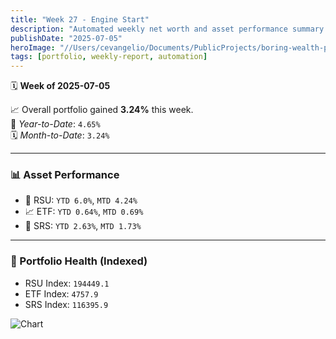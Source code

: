 ```yaml
---
title: "Week 27 - Engine Start"
description: "Automated weekly net worth and asset performance summary for Week 27 (2025-07-05)."
publishDate: "2025-07-05"
heroImage: "//Users/cevangelio/Documents/PublicProjects/boring-wealth-project/astro-theme-cactus/src/content/post/image/2025/week-27.png"
tags: [portfolio, weekly-report, automation]
---
```


🗓️ **Week of 2025-07-05**

📈 Overall portfolio gained **3.24%** this week.  
📆 *Year-to-Date*: `4.65%`  
🗓️ *Month-to-Date*: `3.24%`

---

### 📊 Asset Performance

- 🍎 RSU: `YTD 6.0%`, `MTD 4.24%`
- 📈 ETF: `YTD 0.64%`, `MTD 0.69%`
- 🏦 SRS: `YTD 2.63%`, `MTD 1.73%`

---

### 🧾 Portfolio Health (Indexed)

- RSU Index: `194449.1`
- ETF Index: `4757.9`
- SRS Index: `116395.9`

![Chart](//Users/cevangelio/Documents/PublicProjects/boring-wealth-project/astro-theme-cactus/src/content/post/image/2025/week-27.png)
